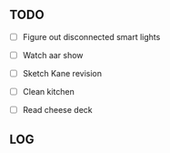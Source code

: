 

## TODO

- [ ] Figure out disconnected smart lights
- [ ] Watch aar show
- [ ] Sketch Kane revision
- [ ] Clean kitchen
- [ ] Read cheese deck 


## LOG





